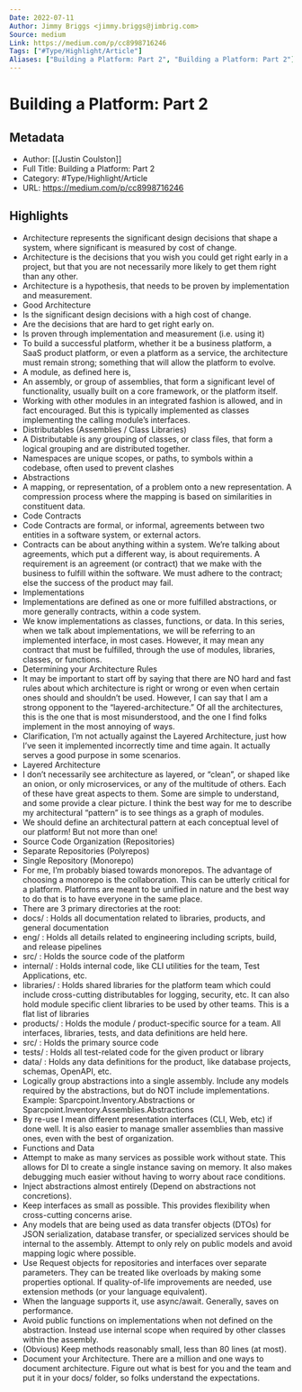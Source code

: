```yaml
---
Date: 2022-07-11
Author: Jimmy Briggs <jimmy.briggs@jimbrig.com>
Source: medium
Link: https://medium.com/p/cc8998716246
Tags: ["#Type/Highlight/Article"]
Aliases: ["Building a Platform: Part 2", "Building a Platform: Part 2"]
---
```

# Building a Platform: Part 2

## Metadata
- Author: [[Justin Coulston]]
- Full Title: Building a Platform: Part 2
- Category: #Type/Highlight/Article
- URL: https://medium.com/p/cc8998716246

## Highlights
- Architecture represents the significant design decisions that shape a system, where significant is measured by cost of change.
- Architecture is the decisions that you wish you could get right early in a project, but that you are not necessarily more likely to get them right than any other.
- Architecture is a hypothesis, that needs to be proven by implementation and measurement.
- Good Architecture
- Is the significant design decisions with a high cost of change.
- Are the decisions that are hard to get right early on.
- Is proven through implementation and measurement (i.e. using it)
- To build a successful platform, whether it be a business platform, a SaaS product platform, or even a platform as a service, the architecture must remain strong; something that will allow the platform to evolve.
- A module, as defined here is,
- An assembly, or group of assemblies, that form a significant level of functionality, usually built on a core framework, or the platform itself.
- Working with other modules in an integrated fashion is allowed, and in fact encouraged. But this is typically implemented as classes implementing the calling module’s interfaces.
- Distributables (Assemblies / Class Libraries)
- A Distributable is any grouping of classes, or class files, that form a logical grouping and are distributed together.
- Namespaces are unique scopes, or paths, to symbols within a codebase, often used to prevent clashes
- Abstractions
- A mapping, or representation, of a problem onto a new representation. A compression process where the mapping is based on similarities in constituent data.
- Code Contracts
- Code Contracts are formal, or informal, agreements between two entities in a software system, or external actors.
- Contracts can be about anything within a system. We’re talking about agreements, which put a different way, is about requirements. A requirement is an agreement (or contract) that we make with the business to fulfill within the software. We must adhere to the contract; else the success of the product may fail.
- Implementations
- Implementations are defined as one or more fulfilled abstractions, or more generally contracts, within a code system.
- We know implementations as classes, functions, or data. In this series, when we talk about implementations, we will be referring to an implemented interface, in most cases. However, it may mean any contract that must be fulfilled, through the use of modules, libraries, classes, or functions.
- Determining your Architecture Rules
- It may be important to start off by saying that there are NO hard and fast rules about which architecture is right or wrong or even when certain ones should and shouldn’t be used. However, I can say that I am a strong opponent to the “layered-architecture.” Of all the architectures, this is the one that is most misunderstood, and the one I find folks implement in the most annoying of ways.
- Clarification, I’m not actually against the Layered Architecture, just how I’ve seen it implemented incorrectly time and time again. It actually serves a good purpose in some scenarios.
- Layered Architecture
- I don’t necessarily see architecture as layered, or “clean”, or shaped like an onion, or only microservices, or any of the multitude of others. Each of these have great aspects to them. Some are simple to understand, and some provide a clear picture. I think the best way for me to describe my architectural “pattern” is to see things as a graph of modules.
- We should define an architectural pattern at each conceptual level of our platform! But not more than one!
- Source Code Organization (Repositories)
- Separate Repositories (Polyrepos)
- Single Repository (Monorepo)
- For me, I’m probably biased towards monorepos. The advantage of choosing a monorepo is the collaboration. This can be utterly critical for a platform. Platforms are meant to be unified in nature and the best way to do that is to have everyone in the same place.
- There are 3 primary directories at the root:
- docs/ : Holds all documentation related to libraries, products, and general documentation
- eng/ : Holds all details related to engineering including scripts, build, and release pipelines
- src/ : Holds the source code of the platform
- internal/ : Holds internal code, like CLI utilities for the team, Test Applications, etc.
- libraries/ : Holds shared libraries for the platform team which could include cross-cutting distributables for logging, security, etc. It can also hold module specific client libraries to be used by other teams. This is a flat list of libraries
- products/ : Holds the module / product-specific source for a team. All interfaces, libraries, tests, and data definitions are held here.
- src/ : Holds the primary source code
- tests/ : Holds all test-related code for the given product or library
- data/ : Holds any data definitions for the product, like database projects, schemas, OpenAPI, etc.
- Logically group abstractions into a single assembly. Include any models required by the abstractions, but do NOT include implementations.
  Example: Sparcpoint.Inventory.Abstractions or Sparcpoint.Inventory.Assemblies.Abstractions
- By re-use I mean different presentation interfaces (CLI, Web, etc) if done well. It is also easier to manage smaller assemblies than massive ones, even with the best of organization.
- Functions and Data
- Attempt to make as many services as possible work without state. This allows for DI to create a single instance saving on memory. It also makes debugging much easier without having to worry about race conditions.
- Inject abstractions almost entirely (Depend on abstractions not concretions).
- Keep interfaces as small as possible. This provides flexibility when cross-cutting concerns arise.
- Any models that are being used as data transfer objects (DTOs) for JSON serialization, database transfer, or specialized services should be internal to the assembly. Attempt to only rely on public models and avoid mapping logic where possible.
- Use Request objects for repositories and interfaces over separate parameters. They can be treated like overloads by making some properties optional. If quality-of-life improvements are needed, use extension methods (or your language equivalent).
- When the language supports it, use async/await. Generally, saves on performance.
- Avoid public functions on implementations when not defined on the abstraction. Instead use internal scope when required by other classes within the assembly.
- (Obvious) Keep methods reasonably small, less than 80 lines (at most).
- Document your Architecture. There are a million and one ways to document architecture. Figure out what is best for you and the team and put it in your docs/ folder, so folks understand the expectations.
